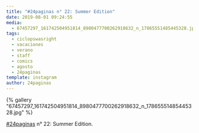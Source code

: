 ```yaml
---
title: "#24paginas n° 22: Summer Edition"
date: 2019-08-01 09:24:55
media: 
  - 67457297_161742504951814_8980477700262918632_n_17865551485445328.jpg
tags: 
  - ciclopswasright
  - vacaciones
  - verano
  - staff
  - comics
  - agosto
  - 24paginas
template: instagram
author: 24paginas
---
```


{% gallery "67457297_161742504951814_8980477700262918632_n_17865551485445328.jpg" %}

[#24paginas](/etiquetas/24paginas) n° 22: Summer Edition.
